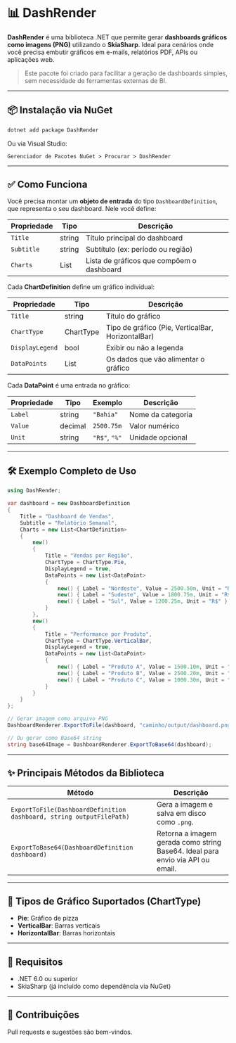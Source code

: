 
# 📊 DashRender

**DashRender** é uma biblioteca .NET que permite gerar **dashboards gráficos como imagens (PNG)** utilizando o **SkiaSharp**. Ideal para cenários onde você precisa embutir gráficos em e-mails, relatórios PDF, APIs ou aplicações web.

> Este pacote foi criado para facilitar a geração de dashboards simples, sem necessidade de ferramentas externas de BI.

---

## 📦 Instalação via NuGet

```bash
dotnet add package DashRender
```

Ou via Visual Studio:

```
Gerenciador de Pacotes NuGet > Procurar > DashRender
```

---

## ✅ Como Funciona

Você precisa montar um **objeto de entrada** do tipo `DashboardDefinition`, que representa o seu dashboard. Nele você define:

| Propriedade | Tipo | Descrição |
|------------|----|----|
| `Title` | string | Título principal do dashboard |
| `Subtitle` | string | Subtítulo (ex: período ou região) |
| `Charts` | List<ChartDefinition> | Lista de gráficos que compõem o dashboard |

Cada **ChartDefinition** define um gráfico individual:

| Propriedade | Tipo | Descrição |
|------------|----|----|
| `Title` | string | Título do gráfico |
| `ChartType` | ChartType | Tipo de gráfico (Pie, VerticalBar, HorizontalBar) |
| `DisplayLegend` | bool | Exibir ou não a legenda |
| `DataPoints` | List<DataPoint> | Os dados que vão alimentar o gráfico |

Cada **DataPoint** é uma entrada no gráfico:

| Propriedade | Tipo | Exemplo | Descrição |
|------------|----|----|----|
| `Label` | string | `"Bahia"` | Nome da categoria |
| `Value` | decimal | `2500.75m` | Valor numérico |
| `Unit` | string | `"R$"`, `"%"` | Unidade opcional |

---

## 🛠️ Exemplo Completo de Uso

```csharp
using DashRender;

var dashboard = new DashboardDefinition
{
    Title = "Dashboard de Vendas",
    Subtitle = "Relatório Semanal",
    Charts = new List<ChartDefinition>
    {
        new()
        {
            Title = "Vendas por Região",
            ChartType = ChartType.Pie,
            DisplayLegend = true,
            DataPoints = new List<DataPoint>
            {
                new() { Label = "Nordeste", Value = 2500.50m, Unit = "R$" },
                new() { Label = "Sudeste", Value = 1800.75m, Unit = "R$" },
                new() { Label = "Sul", Value = 1200.25m, Unit = "R$" }
            }
        },
        new()
        {
            Title = "Performance por Produto",
            ChartType = ChartType.VerticalBar,
            DisplayLegend = true,
            DataPoints = new List<DataPoint>
            {
                new() { Label = "Produto A", Value = 1500.10m, Unit = "%" },
                new() { Label = "Produto B", Value = 2500.20m, Unit = "%" },
                new() { Label = "Produto C", Value = 1000.30m, Unit = "%" }
            }
        }
    }
};

// Gerar imagem como arquivo PNG
DashboardRenderer.ExportToFile(dashboard, "caminho/output/dashboard.png");

// Ou gerar como Base64 string
string base64Image = DashboardRenderer.ExportToBase64(dashboard);
```

---

## ✨ Principais Métodos da Biblioteca

| Método | Descrição |
|----|----|
| `ExportToFile(DashboardDefinition dashboard, string outputFilePath)` | Gera a imagem e salva em disco como `.png`. |
| `ExportToBase64(DashboardDefinition dashboard)` | Retorna a imagem gerada como string Base64. Ideal para envio via API ou email. |

---

## 🎨 Tipos de Gráfico Suportados (ChartType)

- **Pie**: Gráfico de pizza
- **VerticalBar**: Barras verticais
- **HorizontalBar**: Barras horizontais

---

## 📌 Requisitos

- .NET 6.0 ou superior
- SkiaSharp (já incluído como dependência via NuGet)

---

## 🤝 Contribuições

Pull requests e sugestões são bem-vindos.
